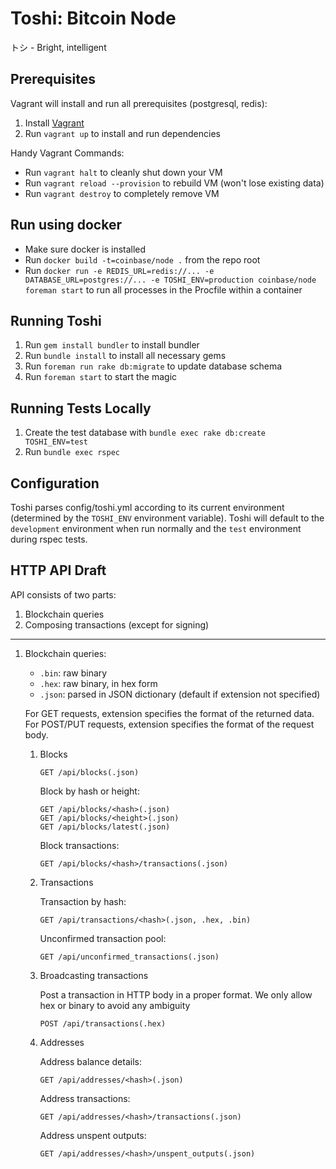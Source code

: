 # Toshi: Bitcoin Node

トシ - Bright, intelligent

## Prerequisites

Vagrant will install and run all prerequisites (postgresql, redis):

1. Install [Vagrant](http://www.vagrantup.com/)
2. Run `vagrant up` to install and run dependencies

Handy Vagrant Commands:

* Run `vagrant halt` to cleanly shut down your VM
* Run `vagrant reload --provision` to rebuild VM (won't lose existing data)
* Run `vagrant destroy` to completely remove VM

## Run using docker

* Make sure docker is installed
* Run `docker build -t=coinbase/node .` from the repo root
* Run `docker run -e REDIS_URL=redis://... -e DATABASE_URL=postgres://... -e TOSHI_ENV=production coinbase/node foreman start` to run all processes in the Procfile within a container

## Running Toshi

1. Run `gem install bundler` to install bundler
2. Run `bundle install` to install all necessary gems
3. Run `foreman run rake db:migrate` to update database schema
4. Run `foreman start` to start the magic

## Running Tests Locally

1. Create the test database with `bundle exec rake db:create
   TOSHI_ENV=test`
2. Run `bundle exec rspec`

## Configuration

Toshi parses config/toshi.yml according to its current environment (determined
by the `TOSHI_ENV` environment variable). Toshi will default to the
`development` environment when run normally and the `test` environment during
rspec tests.

## HTTP API Draft

API consists of two parts:

1. Blockchain queries
2. Composing transactions (except for signing)

----------------------------------------------------

1.  Blockchain queries:

    * `.bin`: raw binary
    * `.hex`: raw binary, in hex form
    * `.json`: parsed in JSON dictionary (default if extension not specified)

    For GET requests, extension specifies the format of the returned data.
    For POST/PUT requests, extension specifies the format of the request body.

    1.  Blocks

			GET /api/blocks(.json)

        Block by hash or height:

            GET /api/blocks/<hash>(.json)
            GET /api/blocks/<height>(.json)
            GET /api/blocks/latest(.json)

       	Block transactions:

			GET /api/blocks/<hash>/transactions(.json)

    2.  Transactions

        Transaction by hash:

            GET /api/transactions/<hash>(.json, .hex, .bin)

        Unconfirmed transaction pool:

            GET /api/unconfirmed_transactions(.json)

    3.  Broadcasting transactions

        Post a transaction in HTTP body in a proper format. We only allow hex or binary to avoid any ambiguity

            POST /api/transactions(.hex)

	4.  Addresses

		Address balance details:

			GET /api/addresses/<hash>(.json)

		Address transactions:

			GET /api/addresses/<hash>/transactions(.json)

		Address unspent outputs:

			GET /api/addresses/<hash>/unspent_outputs(.json)
